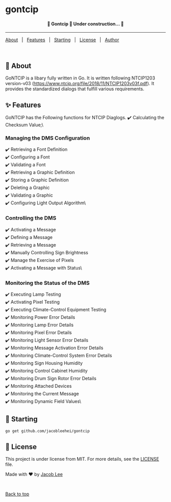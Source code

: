 <h1 align="left">gontcip</h1>

<!-- Status -->

<h4 align="center">
	🚧  Gontcip 🚀 Under construction...  🚧
</h4>

<hr>

<p align="left">
  <a href="#dart-about">About</a> &#xa0; | &#xa0;
  <a href="#sparkles-features">Features</a> &#xa0; | &#xa0;
  <a href="#checkered_flag-starting">Starting</a> &#xa0; | &#xa0;
  <a href="#memo-license">License</a> &#xa0; | &#xa0;
  <a href="https://github.com/{{YOUR_GITHUB_USERNAME}}" target="_blank">Author</a>
</p>

<br>

## :dart: About

GoNTCIP is a libary fully written in Go. It is written following NTCIP1203 version-v03 (https://www.ntcip.org/file/2018/11/NTCIP1203v03f.pdf). It provides the standardized dialogs that fulfill various requirements.

## :sparkles: Features

GoNTCIP has the Following functions for NTCIP Diaglogs.
:heavy_check_mark: Calculating the Checksum Value;\

### Managing the DMS Configuration

:heavy_check_mark: Retrieving a Font Definition\
:heavy_check_mark: Configuring a Font\
:heavy_check_mark: Validating a Font\
:heavy_check_mark: Retrieving a Graphic Definition\
:heavy_check_mark: Storing a Graphic Definition\
:heavy_check_mark: Deleting a Graphic\
:heavy_check_mark: Validating a Graphic\
:heavy_check_mark: Configuring Light Output Algorithm\

### Controlling the DMS

:heavy_check_mark: Activating a Message \
:heavy_check_mark: Defining a Message \
:heavy_check_mark: Retrieving a Message \
:heavy_check_mark: Manually Controlling Sign Brightness \
:heavy_check_mark: Manage the Exercise of Pixels\
:heavy_check_mark: Activating a Message with Status\

### Monitoring the Status of the DMS

:heavy_check_mark: Executing Lamp Testing\
:heavy_check_mark: Activating Pixel Testing \
:heavy_check_mark: Executing Climate-Control Equipment Testing\
:heavy_check_mark: Monitoring Power Error Details\
:heavy_check_mark: Monitoring Lamp Error Details\
:heavy_check_mark: Monitoring Pixel Error Details\
:heavy_check_mark: Monitoring Light Sensor Error Details\
:heavy_check_mark: Monitoring Message Activation Error Details\
:heavy_check_mark: Monitoring Climate-Control System Error Details\
:heavy_check_mark: Monitoring Sign Housing Humidity\
:heavy_check_mark: Monitoring Control Cabinet Humidity\
:heavy_check_mark: Monitoring Drum Sign Rotor Error Details\
:heavy_check_mark: Monitoring Attached Devices\
:heavy_check_mark: Monitoring the Current Message\
:heavy_check_mark: Monitoring Dynamic Field Values\

## :checkered_flag: Starting

```bash
go get github.com/jacobleehei/gontcip
```

## :memo: License

This project is under license from MIT. For more details, see the [LICENSE](LICENSE.md) file.

Made with :heart: by <a href="https://github.com/{{YOUR_GITHUB_USERNAME}}" target="_blank">Jacob Lee</a>

&#xa0;

<a href="#top">Back to top</a>
